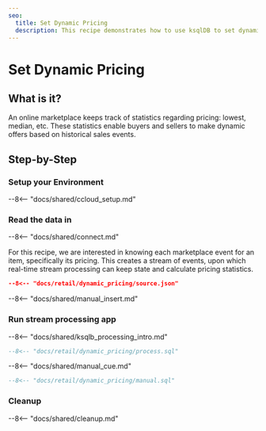 ```yaml
---
seo:
  title: Set Dynamic Pricing
  description: This recipe demonstrates how to use ksqlDB to set dynamic pricing in an online marketplace
---
```


# Set Dynamic Pricing

## What is it?

An online marketplace keeps track of statistics regarding pricing: lowest, median, etc.
These statistics enable buyers and sellers to make dynamic offers based on historical sales events.

## Step-by-Step

### Setup your Environment

--8<-- "docs/shared/ccloud_setup.md"

### Read the data in

--8<-- "docs/shared/connect.md"

For this recipe, we are interested in knowing each marketplace event for an item, specifically its pricing. 
This creates a stream of events, upon which real-time stream processing can keep state and calculate pricing statistics.

```json
--8<-- "docs/retail/dynamic_pricing/source.json"
```

--8<-- "docs/shared/manual_insert.md"

### Run stream processing app

--8<-- "docs/shared/ksqlb_processing_intro.md"

```sql
--8<-- "docs/retail/dynamic_pricing/process.sql"
```

--8<-- "docs/shared/manual_cue.md"

```sql
--8<-- "docs/retail/dynamic_pricing/manual.sql"
```

### Cleanup

--8<-- "docs/shared/cleanup.md"
